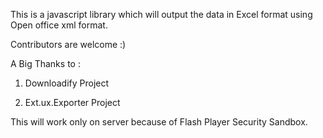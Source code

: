 This is a javascript library which will output the data in Excel format using Open office xml format.

Contributors are welcome :)


A Big Thanks to :

1) Downloadify Project 

2) Ext.ux.Exporter Project

This will work only on server because of Flash Player Security Sandbox.